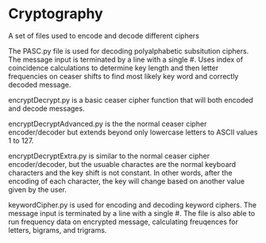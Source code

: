 # Cryptography
A set of files used to encode and decode different ciphers

The PASC.py file is used for decoding polyalphabetic subsitution ciphers. The message input is terminated by a line with a single #. Uses index of coincidence calculations to determine key length and then letter frequencies on ceaser shifts to find most likely key word and correctly decoded message.

encryptDecrypt.py is a basic ceaser cipher function that will both encoded and decode messages.

encryptDecryptAdvanced.py is the the normal ceaser cipher encoder/decoder but extends beyond only lowercase letters to ASCII values 1 to 127. 

encryptDecryptExtra.py is similar to the normal ceaser cipher encoder/decoder, but the usuable charactes are the normal keyboard characters and the key shift is not constant. In other words, after the encoding of each character, the key will change based on another value given by the user.

keywordCipher.py is used for encoding and decoding keyword ciphers. The message input is terminated by a line with a single #. The file is also able to run frequency data on encrypted message, calculating freuqences for letters, bigrams, and trigrams. 
